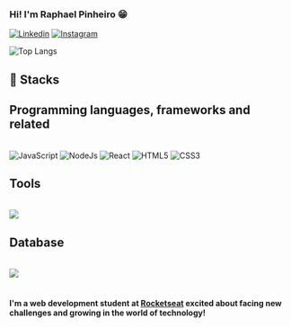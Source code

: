 
### Hi! I'm Raphael Pinheiro 😁

[![Linkedin](https://img.shields.io/badge/LinkedIn-0077B5?style=for-the-badge&logo=linkedin&logoColor=white)](https://www.linkedin.com/in/raphael-pinheiro-a26733179/)
[![Instagram](https://img.shields.io/badge/Instagram-E4405F?style=for-the-badge&logo=instagram&logoColor=white)](https://www.instagram.com/raphaelpinheiro_/)

![Top Langs](https://github-readme-stats.vercel.app/api/top-langs/?username=raphafreitas007&layout=compact)

## 📌 Stacks

## Programming languages, frameworks and related

<div style="display: inline_block"><br/>
    <img aling="center" alt="JavaScript" src="https://img.shields.io/badge/JavaScript-F7DF1E?style=for-the-badge&logo=javascript&logoColor=black">
    <img aling="center" alt="NodeJs" src="https://img.shields.io/badge/Node.js-43853D?style=for-the-badge&logo=node.js&logoColor=white">
    <img aling="center" alt="React" src="https://img.shields.io/badge/React-20232A?style=for-the-badge&logo=react&logoColor=61DAFB">
    <img aling="center" alt="HTML5" src="https://img.shields.io/badge/HTML-239120?style=for-the-badge&logo=html5&logoColor=white">
    <img aling="center" alt="CSS3" src="https://img.shields.io/badge/CSS-239120?&style=for-the-badge&logo=css3&logoColor=white">
</div>

## Tools
 
<div style="display: inline_block"><br/>
    <img aling= "center" atl="Visual Studio Code" src="https://img.shields.io/badge/Visual_Studio_Code-0078D4?style=for-the-badge&logo=visual%20studio%20code&logoColor=white">
</div>

## Database

<div style="display: inline_block"><br/>
    <img aling= "center" atl="PostgreSQL" src="https://img.shields.io/badge/PostgreSQL-316192?style=for-the-badge&logo=postgresql&logoColor=white">
</div><br/>

#### I'm a web development student at [Rocketseat](https://rocketseat.com.br/) excited about facing new challenges and growing in the world of technology!
